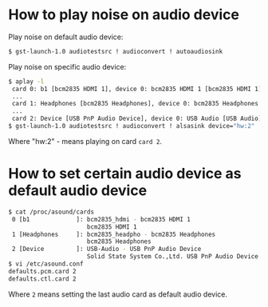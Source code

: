 
# How to play noise on audio device

Play noise on default audio device:
```bash
$ gst-launch-1.0 audiotestsrc ! audioconvert ! autoaudiosink
```

Play noise on specific audio device:
```bash
$ aplay -l
 card 0: b1 [bcm2835 HDMI 1], device 0: bcm2835 HDMI 1 [bcm2835 HDMI 1]
 ...
 card 1: Headphones [bcm2835 Headphones], device 0: bcm2835 Headphones [bcm2835 Headphones]
 ...
 card 2: Device [USB PnP Audio Device], device 0: USB Audio [USB Audio]
$ gst-launch-1.0 audiotestsrc ! audioconvert ! alsasink device="hw:2"
```
Where "hw:2" - means playing on card `card 2`.

# How to set certain audio device as default audio device

```bash
$ cat /proc/asound/cards
 0 [b1             ]: bcm2835_hdmi - bcm2835 HDMI 1
                      bcm2835 HDMI 1
 1 [Headphones     ]: bcm2835_headpho - bcm2835 Headphones
                      bcm2835 Headphones
 2 [Device         ]: USB-Audio - USB PnP Audio Device
                      Solid State System Co.,Ltd. USB PnP Audio Device at usb-3f980000.usb-1.2, full
$ vi /etc/asound.conf
defaults.pcm.card 2
defaults.ctl.card 2
```
Where `2` means setting the last audio card as default audio device. 

